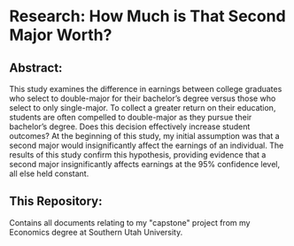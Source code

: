 # Research: How Much is That Second Major Worth?

## Abstract:
This study examines the difference in earnings between college graduates who select to double-major for their bachelor’s degree versus those who select to only single-major. To collect a greater return on their education, students are often compelled to double-major as they pursue their bachelor’s degree. Does this decision effectively increase student outcomes? At the beginning of this study, my initial assumption was that a second major would insignificantly affect the earnings of an individual. The results of this study confirm this hypothesis, providing evidence that a second major insignificantly affects earnings at the 95% confidence level, all else held constant.

## This Repository:
Contains all documents relating to my "capstone" project from my Economics degree at Southern Utah University.
